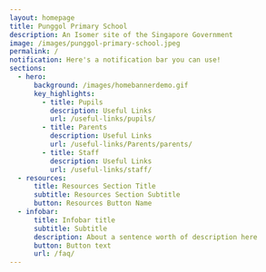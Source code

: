 ```yaml
---
layout: homepage
title: Punggol Primary School
description: An Isomer site of the Singapore Government
image: /images/punggol-primary-school.jpeg
permalink: /
notification: Here's a notification bar you can use!
sections:
  - hero:
      background: /images/homebannerdemo.gif
      key_highlights:
        - title: Pupils
          description: Useful Links
          url: /useful-links/pupils/
        - title: Parents
          description: Useful Links
          url: /useful-links/Parents/parents/
        - title: Staff
          description: Useful Links
          url: /useful-links/staff/
  - resources:
      title: Resources Section Title
      subtitle: Resources Section Subtitle
      button: Resources Button Name
  - infobar:
      title: Infobar title
      subtitle: Subtitle
      description: About a sentence worth of description here
      button: Button text
      url: /faq/
---
```


